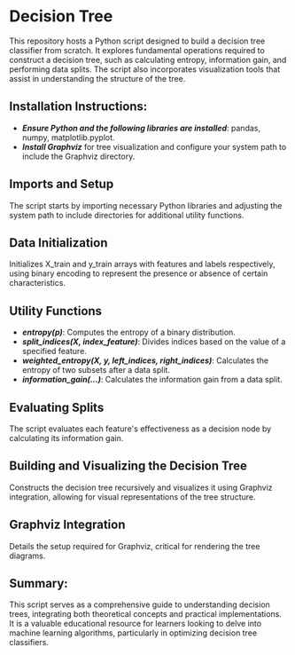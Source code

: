 # Decision Tree
This repository hosts a Python script designed to build a decision tree classifier from scratch. It explores fundamental operations required to construct a decision tree, such as calculating entropy, information gain, and performing data splits. The script also incorporates visualization tools that assist in understanding the structure of the tree.

## Installation Instructions:
- ***Ensure Python and the following libraries are installed***: pandas, numpy, matplotlib.pyplot.
- ***Install Graphviz*** for tree visualization and configure your system path to include the Graphviz directory.

## Imports and Setup
The script starts by importing necessary Python libraries and adjusting the system path to include directories for additional utility functions.

## Data Initialization
Initializes X_train and y_train arrays with features and labels respectively, using binary encoding to represent the presence or absence of certain characteristics.
## Utility Functions
- ***entropy(p)***: Computes the entropy of a binary distribution.
- ***split_indices(X, index_feature)***: Divides indices based on the value of a specified feature.
- ***weighted_entropy(X, y, left_indices, right_indices)***: Calculates the entropy of two subsets after a data split.
- ***information_gain(...)***: Calculates the information gain from a data split.

## Evaluating Splits
The script evaluates each feature's effectiveness as a decision node by calculating its information gain.

## Building and Visualizing the Decision Tree
Constructs the decision tree recursively and visualizes it using Graphviz integration, allowing for visual representations of the tree structure.

## Graphviz Integration
Details the setup required for Graphviz, critical for rendering the tree diagrams.

## Summary:
This script serves as a comprehensive guide to understanding decision trees, integrating both theoretical concepts and practical implementations. It is a valuable educational resource for learners looking to delve into machine learning algorithms, particularly in optimizing decision tree classifiers.
